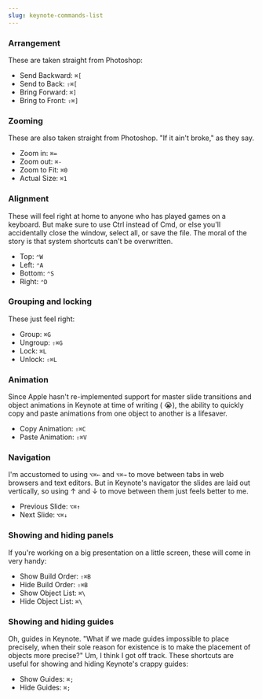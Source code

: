 ```yaml
---
slug: keynote-commands-list
---
```


### Arrangement

These are taken straight from Photoshop:

- Send Backward: `⌘[`
- Send to Back: `⇧⌘[`
- Bring Forward: `⌘]`
- Bring to Front: `⇧⌘]`


### Zooming

These are also taken straight from Photoshop. "If it ain't broke," as they say.

- Zoom in: `⌘=`
- Zoom out: `⌘-`
- Zoom to Fit: `⌘0`
- Actual Size: `⌘1`


### Alignment

These will feel right at home to anyone who has played games on a keyboard. But make sure to use Ctrl instead of Cmd, or else you'll accidentally close the window, select all, or save the file. The moral of the story is that system shortcuts can't be overwritten.

- Top: `⌃W`
- Left: `⌃A`
- Bottom: `⌃S`
- Right: `⌃D`


### Grouping and locking

These just feel right:

- Group: `⌘G`
- Ungroup: `⇧⌘G`
- Lock: `⌘L`
- Unlock: `⇧⌘L`


### Animation

Since Apple hasn't re-implemented support for master slide transitions and object animations in Keynote at time of writing ( 😭), the ability to quickly copy and paste animations from one object to another is a lifesaver.

- Copy Animation: `⇧⌘C`
- Paste Animation: `⇧⌘V`


### Navigation

I'm accustomed to using `⌥⌘←` and `⌥⌘→` to move between tabs in web browsers and text editors. But in Keynote's navigator the slides are laid out vertically, so using ↑ and ↓ to move between them just feels better to me.

- Previous Slide: `⌥⌘↑`
- Next Slide: `⌥⌘↓`


### Showing and hiding panels

If you're working on a big presentation on a little screen, these will come in very handy:

- Show Build Order: `⇧⌘B`
- Hide Build Order: `⇧⌘B`
- Show Object List: `⌘\`
- Hide Object List: `⌘\`


### Showing and hiding guides

Oh, guides in Keynote. "What if we made guides impossible to place precisely, when their sole reason for existence is to make the placement of objects more precise?" Um, I think I got off track. These shortcuts are useful for showing and hiding Keynote's crappy guides:

- Show Guides: `⌘;`
- Hide Guides: `⌘;`
